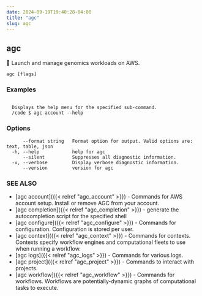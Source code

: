 ```yaml
---
date: 2024-09-19T19:40:28-04:00
title: "agc"
slug: agc
---
```

## agc

🧬 Launch and manage genomics workloads on AWS.

```
agc [flags]
```

### Examples

```

  Displays the help menu for the specified sub-command.
  /code $ agc account --help
```

### Options

```
      --format string   Format option for output. Valid options are: text, table, json
  -h, --help            help for agc
      --silent          Suppresses all diagnostic information.
  -v, --verbose         Display verbose diagnostic information.
      --version         version for agc
```

### SEE ALSO

* [agc account]({{< relref "agc_account" >}})	 - Commands for AWS account setup.
Install or remove AGC from your account.
* [agc completion]({{< relref "agc_completion" >}})	 - generate the autocompletion script for the specified shell
* [agc configure]({{< relref "agc_configure" >}})	 - Commands for configuration.
Configuration is stored per user.
* [agc context]({{< relref "agc_context" >}})	 - Commands for contexts.
Contexts specify workflow engines and computational fleets to use when running a workflow.
* [agc logs]({{< relref "agc_logs" >}})	 - Commands for various logs.
* [agc project]({{< relref "agc_project" >}})	 - Commands to interact with projects.
* [agc workflow]({{< relref "agc_workflow" >}})	 - Commands for workflows.
Workflows are potentially-dynamic graphs of computational tasks to execute.

